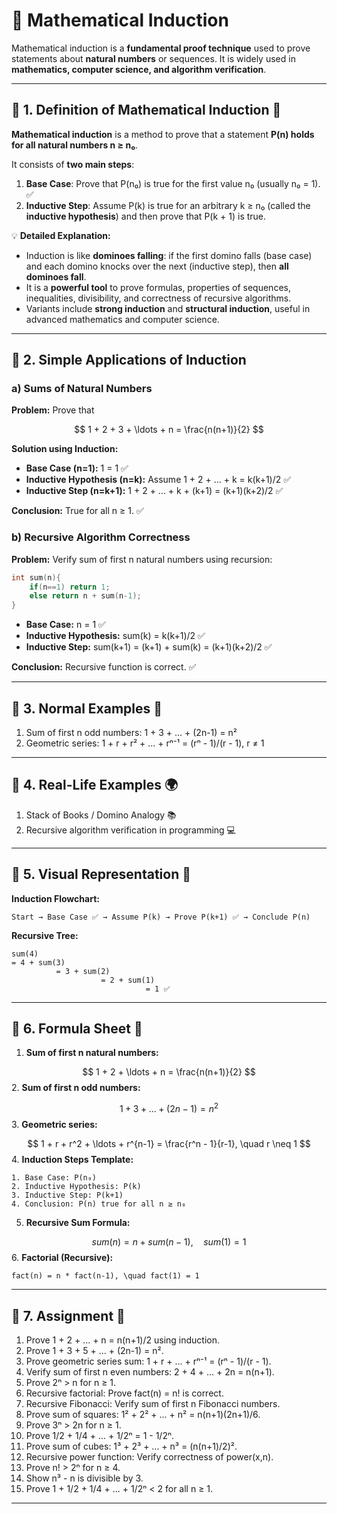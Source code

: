 # 📘 Mathematical Induction 

Mathematical induction is a **fundamental proof technique** used to prove statements about **natural numbers** or sequences. It is widely used in **mathematics, computer science, and algorithm verification**.

***

## 🔹 1. Definition of Mathematical Induction 🔢

**Mathematical induction** is a method to prove that a statement **P(n) holds for all natural numbers n ≥ n₀**.

It consists of **two main steps**:

1. **Base Case**: Prove that P(n₀) is true for the first value n₀ (usually n₀ = 1). ✅
2. **Inductive Step**: Assume P(k) is true for an arbitrary k ≥ n₀ (called the **inductive hypothesis**) and then prove that P(k + 1) is true.

💡 **Detailed Explanation:**

* Induction is like **dominoes falling**: if the first domino falls (base case) and each domino knocks over the next (inductive step), then **all dominoes fall**.
* It is a **powerful tool** to prove formulas, properties of sequences, inequalities, divisibility, and correctness of recursive algorithms.
* Variants include **strong induction** and **structural induction**, useful in advanced mathematics and computer science.

***

## 🔹 2. Simple Applications of Induction

### a) Sums of Natural Numbers

**Problem:** Prove that

$$
1 + 2 + 3 + \ldots + n = \frac{n(n+1)}{2}
$$

**Solution using Induction:**

* **Base Case (n=1):** 1 = 1 ✅
* **Inductive Hypothesis (n=k):** Assume 1 + 2 + ... + k = k(k+1)/2 ✅
* **Inductive Step (n=k+1):** 1 + 2 + ... + k + (k+1) = (k+1)(k+2)/2 ✅

**Conclusion:** True for all n ≥ 1. ✅

### b) Recursive Algorithm Correctness

**Problem:** Verify sum of first n natural numbers using recursion:

```c
int sum(n){
    if(n==1) return 1;
    else return n + sum(n-1);
}
```

* **Base Case:** n = 1 ✅
* **Inductive Hypothesis:** sum(k) = k(k+1)/2 ✅
* **Inductive Step:** sum(k+1) = (k+1) + sum(k) = (k+1)(k+2)/2 ✅

**Conclusion:** Recursive function is correct. ✅

***

## 🔹 3. Normal Examples 📑

1. Sum of first n odd numbers: 1 + 3 + ... + (2n-1) = n²
2. Geometric series: 1 + r + r² + ... + rⁿ⁻¹ = (rⁿ - 1)/(r - 1), r ≠ 1

***

## 🔹 4. Real-Life Examples 🌍

1. Stack of Books / Domino Analogy 📚
2. Recursive algorithm verification in programming 💻

***

## 🔹 5. Visual Representation 🎨

**Induction Flowchart:**

```
Start → Base Case ✅ → Assume P(k) → Prove P(k+1) ✅ → Conclude P(n)
```

**Recursive Tree:**

```
sum(4)
= 4 + sum(3)
          = 3 + sum(2)
                    = 2 + sum(1)
                              = 1 ✅
```


***

## 🔹 6. Formula Sheet 📑

1. **Sum of first n natural numbers:**

$$
1 + 2 + \ldots + n = \frac{n(n+1)}{2}
$$
2. **Sum of first n odd numbers:**

$$
1 + 3 + \ldots + (2n-1) = n^2
$$
3. **Geometric series:**

$$
1 + r + r^2 + \ldots + r^{n-1} = \frac{r^n - 1}{r-1}, \quad r \neq 1
$$
4. **Induction Steps Template:**
```
1. Base Case: P(n₀)
2. Inductive Hypothesis: P(k)
3. Inductive Step: P(k+1)
4. Conclusion: P(n) true for all n ≥ n₀
```

5. **Recursive Sum Formula:**

$$
sum(n) = n + sum(n-1), \quad sum(1) = 1
$$
6. **Factorial (Recursive):**
```
fact(n) = n * fact(n-1), \quad fact(1) = 1
```


***

## 🔹 7. Assignment 📝

1. Prove 1 + 2 + ... + n = n(n+1)/2 using induction.
2. Prove 1 + 3 + 5 + ... + (2n-1) = n².
3. Prove geometric series sum: 1 + r + ... + rⁿ⁻¹ = (rⁿ - 1)/(r - 1).
4. Verify sum of first n even numbers: 2 + 4 + ... + 2n = n(n+1).
5. Prove 2ⁿ > n for n ≥ 1.
6. Recursive factorial: Prove fact(n) = n! is correct.
7. Recursive Fibonacci: Verify sum of first n Fibonacci numbers.
8. Prove sum of squares: 1² + 2² + ... + n² = n(n+1)(2n+1)/6.
9. Prove 3ⁿ > 2n for n ≥ 1.
10. Prove 1/2 + 1/4 + ... + 1/2ⁿ = 1 - 1/2ⁿ.
11. Prove sum of cubes: 1³ + 2³ + ... + n³ = (n(n+1)/2)².
12. Recursive power function: Verify correctness of power(x,n).
13. Prove n! > 2ⁿ for n ≥ 4.
14. Show n³ - n is divisible by 3.
15. Prove 1 + 1/2 + 1/4 + ... + 1/2ⁿ < 2 for all n ≥ 1.

***
